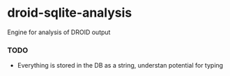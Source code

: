 droid-sqlite-analysis
=====================

Engine for analysis of DROID output

### TODO

* Everything is stored in the DB as a string, understan potential for typing